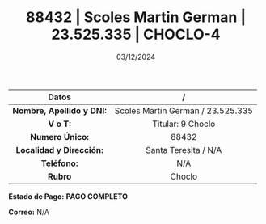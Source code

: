 ﻿---
title: 88432 | Scoles Martin German | 23.525.335 | CHOCLO-4
date: 03/12/2024
draft: false
tags: ['santa-teresita', 'titular', 'cholo']
---

|          **Datos**          |  /  |
|:---------------------------:|:---:|
| **Nombre, Apellido y DNI:** | Scoles Martin German / 23.525.335 |
|          **V o T:**         | Titular: 9 Choclo |
|      **Numero Único:**      | 88432 |
|  **Localidad y Dirección:** | Santa Teresita / N/A |
|        **Teléfono:**        | N/A |
|          **Rubro**          | Choclo |

**Estado de Pago:** **PAGO COMPLETO**

**Correo:** N/A
